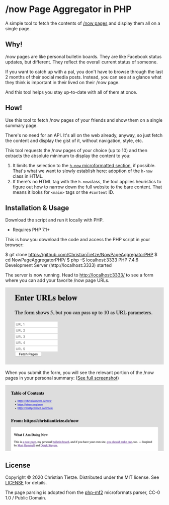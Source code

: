# /now Page Aggregator in PHP

A simple tool to fetch the contents of [/now pages](https://sivers.org/nowff) and display them all on a single page.

## Why!

/now pages are like personal bulletin boards. They are like Facebook status updates, but different. They reflect the overall current status of someone. 

If you want to catch up with a pal, you don't have to browse through the last 2 months of their social media posts. Instead, you can see at a glance what they think is important in their lived on their /now page.

And this tool helps you stay up-to-date with all of them at once.

## How!

Use this tool to fetch /now pages of your friends and show them on a single summary page.

There's no need for an API. It's all on the web already, anyway, so just fetch the content and display the gist of it, without navigation, style, etc.

This tool requests the /now pages of your choice (up to 10) and then extracts the absolute minimum to display the content to you:

1. It limits the selection to the [`h-now` microformatted section](https://christiantietze.de/posts/2020/05/now-page-microformat/), if possible. That's what we want to slowly establish here: adoption of the `h-now` class in HTML.
2. If there's no HTML tag with the `h-now`class, the tool applies heuristics to figure out how to narrow down the full website to the bare content. That means it looks for `<main>` tags or the `#content` ID.

## Installation & Usage

Download the script and run it locally with PHP.

- Requires PHP 7.1+

This is how you download the code and access the PHP script in your browser:

   $ git clone https://github.com/ChristianTietze/NowPageAggregatorPHP
   $ cd NowPageAggregatorPHP/
   $ php -S localhost:3333
   PHP 7.4.6 Development Server (http://localhost:3333) started

The server is now running. Head to <http://localhost:3333/> to see a form where you can add your favorite /now page URLs.

![Form](assets/form.png)

When you submit the form, you will see the relevant portion of the /now pages in your personal summary: ([See full screenshot](assets/screenshot_full.png))

[![Screenshot](assets/screenshot.png)](assets/screenshot_full.png)

## License

Copyright &copy; 2020 Christian Tietze. Distributed under the MIT license. See [LICENSE](LICENSE) for details.

The page parsing is adopted from the [php-mf2](https://github.com/microformats/php-mf2/) microformats parser, CC-0 1.0 / Public Domain.
